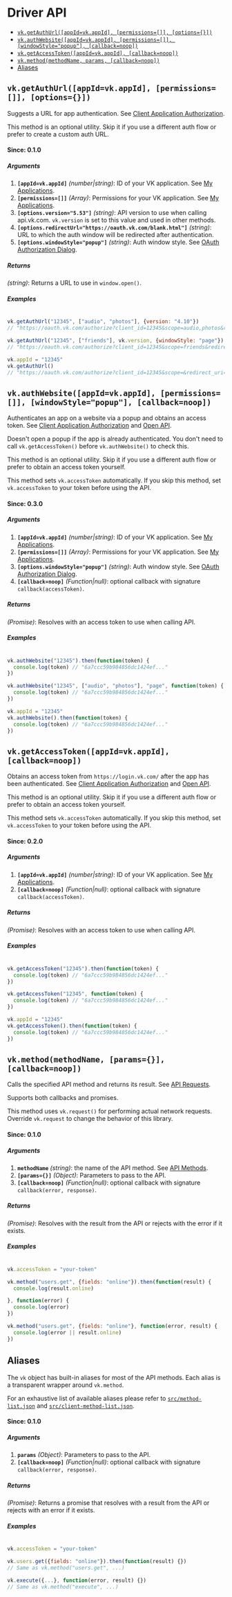 # Driver API

- [`vk.getAuthUrl([appId=vk.appId], [permissions=[]], [options={}])`](#vkgetauthurlappidvkappid-permissions-options)
- [`vk.authWebsite([appId=vk.appId], [permissions=[]], [windowStyle="popup"], [callback=noop])`](#vkauthwebsiteappidvkappid-permissions-windowstylepopup-callbacknoop)
- [`vk.getAccessToken([appId=vk.appId], [callback=noop])`](#vkgetaccesstokenappidvkappid-callbacknoop)
- [`vk.method(methodName, params, [callback=noop])`](#vkmethodmethodname-params-callbacknoop)
- [Aliases](#aliases)


## `vk.getAuthUrl([appId=vk.appId], [permissions=[]], [options={}])`

Suggests a URL for app authentication. See [Client Application Authorization](https://vk.com/dev/auth_mobile).

This method is an optional utility. Skip it if you use a different auth flow or prefer to create a custom auth URL.

#### Since: 0.1.0

##### Arguments

1. **`[appId=vk.appId]`** *(number|string)*: ID of your VK application. See [My Applications](https://vk.com/apps?act=manage).
1. **`[permissions=[]]`** *(Array)*: Permissions for your VK application. See [My Applications](https://vk.com/apps?act=manage).
1. **`[options.version="5.53"]`** *(string)*: API version to use when calling api.vk.com. `vk.version` is set to this value and used in other methods.
1. **`[options.redirectUrl="https://oauth.vk.com/blank.html"]`** *(string)*: URL to which the auth window will be redirected after authentication.
1. **`[options.windowStyle="popup"]`** *(string)*: Auth window style. See [OAuth Authorization Dialog](https://vk.com/dev/oauth_dialog).

##### Returns

*(string)*: Returns a URL to use in `window.open()`.

##### Examples

```JavaScript

vk.getAuthUrl("12345", ["audio", "photos"], {version: "4.10"})
// "https://oauth.vk.com/authorize?client_id=12345&scope=audio,photos&redirect_uri=https%3A%2F%2Foauth.vk.com%2Fblank.html&display=popup&v=4.10&response_type=token"

vk.getAuthUrl("12345", ["friends"], vk.version, {windowStyle: "page"})
// "https://oauth.vk.com/authorize?client_id=12345&scope=friends&redirect_uri=https%3A%2F%2Foauth.vk.com%2Fblank.html&display=page&v=5.53&response_type=token"

vk.appId = "12345"
vk.getAuthUrl()
// "https://oauth.vk.com/authorize?client_id=12345&scope=&redirect_uri=https%3A%2F%2Foauth.vk.com%2Fblank.html&display=popup&v=5.53&response_type=token"

```


## `vk.authWebsite([appId=vk.appId], [permissions=[]], [windowStyle="popup"], [callback=noop])`

Authenticates an app on a website via a popup and obtains an access token.
See [Client Application Authorization](https://vk.com/dev/auth_mobile) and [Open API](https://vk.com/dev/openapi).

Doesn't open a popup if the app is already authenticated. You don't need to call `vk.getAccessToken()` before `vk.authWebsite()` to check this.

This method is an optional utility. Skip it if you use a different auth flow or prefer to obtain an access token yourself.

This method sets `vk.accessToken` automatically. If you skip this method, set `vk.accessToken` to your token before using the API.

#### Since: 0.3.0

##### Arguments

1. **`[appId=vk.appId]`** *(number|string)*: ID of your VK application. See [My Applications](https://vk.com/apps?act=manage).
1. **`[permissions=[]]`** *(Array)*: Permissions for your VK application. See [My Applications](https://vk.com/apps?act=manage).
1. **`[options.windowStyle="popup"]`** *(string)*: Auth window style. See [OAuth Authorization Dialog](https://vk.com/dev/oauth_dialog).
1. **`[callback=noop]`** *(Function|null)*: optional callback with signature `callback(accessToken)`.

##### Returns

*(Promise)*: Resolves with an access token to use when calling API.

##### Examples

```JavaScript

vk.authWebsite("12345").then(function(token) {
  console.log(token) // "6a7ccc59b984856dc1424ef..."
})

vk.authWebsite("12345", ["audio", "photos"], "page", function(token) {
  console.log(token) // "6a7ccc59b984856dc1424ef..."
})

vk.appId = "12345"
vk.authWebsite().then(function(token) {
  console.log(token) // "6a7ccc59b984856dc1424ef..."
})

```


## `vk.getAccessToken([appId=vk.appId], [callback=noop])`

Obtains an access token from `https://login.vk.com/` after the app has been authenticated.
See [Client Application Authorization](https://vk.com/dev/auth_mobile) and [Open API](https://vk.com/dev/openapi).

This method is an optional utility. Skip it if you use a different auth flow or prefer to obtain an access token yourself.

This method sets `vk.accessToken` automatically. If you skip this method, set `vk.accessToken` to your token before using the API.

#### Since: 0.2.0

##### Arguments

1. **`[appId=vk.appId]`** *(number|string)*: ID of your VK application. See [My Applications](https://vk.com/apps?act=manage).
1. **`[callback=noop]`** *(Function|null)*: optional callback with signature `callback(accessToken)`.

##### Returns

*(Promise)*: Resolves with an access token to use when calling API.

##### Examples

```JavaScript

vk.getAccessToken("12345").then(function(token) {
  console.log(token) // "6a7ccc59b984856dc1424ef..."
})

vk.getAccessToken("12345", function(token) {
  console.log(token) // "6a7ccc59b984856dc1424ef..."
})

vk.appId = "12345"
vk.getAccessToken().then(function(token) {
  console.log(token) // "6a7ccc59b984856dc1424ef..."
})

```


## `vk.method(methodName, [params={}], [callback=noop])`

Calls the specified API method and returns its result. See [API Requests](https://vk.com/dev/api_requests).

Supports both callbacks and promises.

This method uses `vk.request()` for performing actual network requests. Override `vk.request` to change the behavior of this library.

#### Since: 0.1.0

##### Arguments

1. **`methodName`** *(string)*: the name of the API method. See [API Methods](https://vk.com/dev/methods).
1. **`[params={}]`** *(Object)*: Parameters to pass to the API.
1. **`[callback=noop]`** *(Function|null)*: optional callback with signature `callback(error, response)`.

##### Returns

*(Promise)*: Resolves with the result from the API or rejects with the error if it exists.

##### Examples

```JavaScript

vk.accessToken = "your-token"

vk.method("users.get", {fields: "online"}).then(function(result) {
  console.log(result.online)

}, function(error) {
  console.log(error)
})

vk.method("users.get", {fields: "online"}, function(error, result) {
  console.log(error || result.online)
})

```


## Aliases

The `vk` object has built-in aliases for most of the API methods. Each alias is a transparent wrapper around `vk.method`.

For an exhaustive list of available aliases please refer to [`src/method-list.json`](../src/method-list.json) and
[`src/client-method-list.json`](../src/client-method-list.json).

#### Since: 0.1.0

##### Arguments

1. **`params`** *(Object)*: Parameters to pass to the API.
1. **`[callback=noop]`** *(Function|null)*: optional callback with signature `callback(error, response)`.

##### Returns

*(Promise)*: Returns a promise that resolves with a result from the API or rejects with an error if it exists.

##### Examples

```JavaScript

vk.accessToken = "your-token"

vk.users.get({fields: "online"}).then(function(result) {})
// Same as vk.method("users.get", ...)

vk.execute({...}, function(error, result) {})
// Same as vk.method("execute", ...)

```
